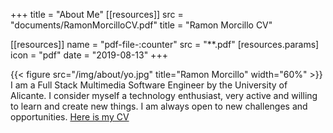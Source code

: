 +++
title = "About Me"
[[resources]]
src = "documents/RamonMorcilloCV.pdf"
title = "Ramon Morcillo CV"

[[resources]]
name = "pdf-file-:counter"
src = "**.pdf"
[resources.params]
icon = "pdf"
date = "2019-08-13"
+++


 {{< figure src="/img/about/yo.jpg"  title="Ramon Morcillo" width="60%"   >}}
I am a Full Stack Multimedia Software Engineer by the University of Alicante. I consider myself a technology enthusiast, very active and willing to learn and create new things. I am always open to new challenges and opportunities.  <a href="/documents/RamonMorcilloCV.pdf"  target="_blank">Here is my CV</a>